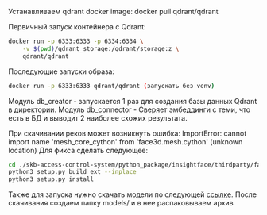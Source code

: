 Устанавливаем qdrant docker image:
docker pull qdrant/qdrant

Первичный запуск контейнера с Qdrant:
```bash
docker run -p 6333:6333 -p 6334:6334 \
    -v $(pwd)/qdrant_storage:/qdrant/storage:z \
    qdrant/qdrant
```

Последующие запуски образа:
```bash
docker run -p 6333:6333 qdrant/qdrant (запускать без venv)
```
Модуль db_creator - запускается 1 раз для создания базы данных Qdrant в директории. 
Модуль db_connector - Сверяет эмбеддинги с теми, что есть в БД и выводит 2 наиболее схожих результата.

При скачивании реков может возникнуть ошибка: ImportError: cannot import name 'mesh_core_cython' from 'face3d.mesh.cython' (unknown location)
Для фикса сделать следующее: 
```bash
cd ./skb-access-control-system/python_package/insightface/thirdparty/face3d/mesh/cython
python3 setup.py build_ext --inplace
python3 setup.py install
```

Также для запуска нужно скачать модели по следующей [ссылке](https://drive.google.com/file/d/1qXsQJ8ZT42_xSmWIYy85IcidpiZudOCB/view).
После скачивания создаем папку models/ и в нее распаковываем архив
